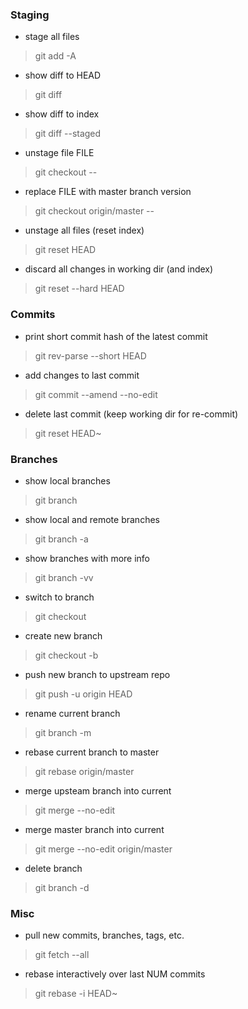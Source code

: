 ### Staging

- stage all files
> git add -A

- show diff to HEAD
> git diff

- show diff to index
> git diff --staged

- unstage file FILE
> git checkout -- <FILE>

- replace FILE with master branch version
> git checkout origin/master -- <FILE>

- unstage all files (reset index)
> git reset HEAD

- discard all changes in working dir (and index)
> git reset --hard HEAD


### Commits

- print short commit hash of the latest commit
> git rev-parse --short HEAD

- add changes to last commit
> git commit --amend --no-edit

- delete last commit (keep working dir for re-commit)
> git reset HEAD~


### Branches

- show local branches
> git branch

- show local and remote branches
> git branch -a

- show branches with more info
> git branch -vv

- switch to branch
> git checkout <NAME>

- create new branch
> git checkout -b <NAME>

- push new branch to upstream repo
> git push -u origin HEAD

- rename current branch
> git branch -m <NAME>

- rebase current branch to master
> git rebase origin/master

- merge upsteam branch into current
> git merge --no-edit

- merge master branch into current
> git merge --no-edit origin/master

- delete branch
> git branch -d <NAME>


### Misc

- pull new commits, branches, tags, etc.
> git fetch --all

- rebase interactively over last NUM commits
> git rebase -i HEAD~<NUM>


